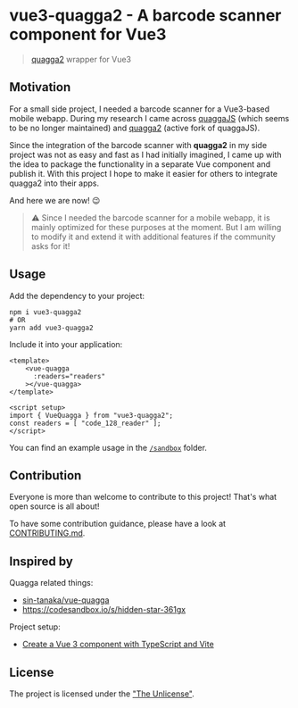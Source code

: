 # vue3-quagga2 - A barcode scanner component for Vue3

> [quagga2](https://github.com/ericblade/quagga2) wrapper for Vue3

## Motivation

For a small side project, I needed a barcode scanner for a Vue3-based mobile webapp. During my research I came across [quaggaJS](https://github.com/serratus/quaggaJS) (which seems to be no longer maintained) and [quagga2](https://github.com/ericblade/quagga2) (active fork of quaggaJS).

Since the integration of the barcode scanner with **quagga2** in my side project was not as easy and fast as I had initially imagined, I came up with the idea to package the functionality in a separate Vue component and publish it. With this project I hope to make it easier for others to integrate quagga2 into their apps.

And here we are now! 😉

> ⚠️ Since I needed the barcode scanner for a mobile webapp, it is mainly optimized for these purposes at the moment. But I am willing to modify it and extend it with additional features if the community asks for it!

## Usage

Add the dependency to your project:

```shell
npm i vue3-quagga2
# OR
yarn add vue3-quagga2
```

Include it into your application:

```vue
<template>
    <vue-quagga
      :readers="readers"
    ></vue-quagga>
</template>

<script setup>
import { VueQuagga } from "vue3-quagga2";
const readers = [ "code_128_reader" ];
</script>
```

You can find an example usage in the [`/sandbox`](./sandbox/) folder.

## Contribution

Everyone is more than welcome to contribute to this project! That's what open source is all about!

To have some contribution guidance, please have a look at [CONTRIBUTING.md](CONTRIBUTING.md).

## Inspired by

Quagga related things:

- [sin-tanaka/vue-quagga](https://github.com/sin-tanaka/vue-quagga)
- <https://codesandbox.io/s/hidden-star-361gx>

Project setup:

- [Create a Vue 3 component with TypeScript and Vite](https://blog.totominc.io/blog/create-a-vue-3-component-with-typescript)

## License

The project is licensed under the ["The Unlicense"](./LICENSE).
